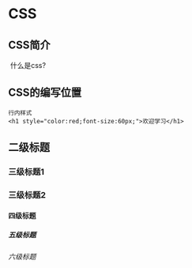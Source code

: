 # CSS

## CSS简介

​	什么是css?

## CSS的编写位置

```
行内样式
<h1 style="color:red;font-size:60px;">欢迎学习</h1>
```

## 二级标题

### 三级标题1

### 三级标题2

#### 四级标题

##### 五级标题

###### 六级标题

